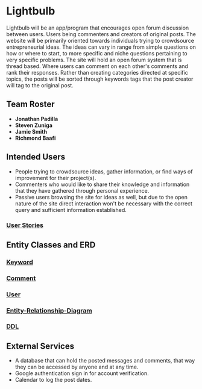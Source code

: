 
# Lightbulb

Lightbulb will be an app/program that encourages open forum discussion between users. Users being commenters and creators of original posts. The website will be primarily oriented towards individuals trying to crowdsource entrepreneurial ideas. The ideas can vary in range from simple questions on how or where to start, to more specific and niche questions pertaining to very specific problems. The site will hold an open forum system that is thread based. Where users can comment on each other's comments and rank their responses. Rather than creating categories directed at specific topics, the posts will be sorted through keywords tags that the post creator will tag to the original post.

## Team Roster

* **Jonathan Padilla** 
* **Steven Zuniga** 
* **Jamie Smith** 
* **Richmond Baafi** 

## Intended Users

- People trying to crowdsource ideas, gather information, or find ways of improvement for their project(s).
- Commenters who would like to share their knowledge and information that they have gathered through personal experience.
- Passive users browsing the site for ideas as well, but due to the open nature of the site direct interaction won't be necessary with the correct query and sufficient information established.

### [User Stories](user-stories.md)



## Entity Classes and ERD
### [Keyword](https://github.com/team-lightbulb/server/blob/master/src/main/java/io/github/lightbulb/model/entity/Keyword.java)
### [Comment](https://github.com/team-lightbulb/server/blob/master/src/main/java/io/github/lightbulb/model/entity/Comment.java)
### [User](https://github.com/team-lightbulb/server/blob/master/src/main/java/io/github/lightbulb/model/entity/User.java)
### [Entity-Relationship-Diagram](erd.md)
### [DDL](https://github.com/team-lightbulb/server/blob/master/create.sql)



## External Services

- A database that can hold the posted messages and comments, that way they can be accessed by anyone and at any time.
- Google authentication sign in for account verification.
- Calendar to log the post dates.
